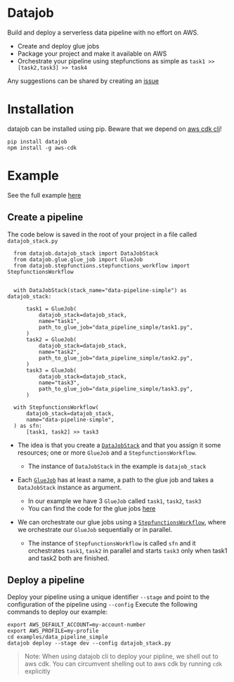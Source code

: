 # Datajob

Build and deploy a serverless data pipeline with no effort on AWS.

- Create and deploy glue jobs 
- Package your project and make it available on AWS
- Orchestrate your pipeline using stepfunctions as simple as `task1 >> [task2,task3] >> task4`

Any suggestions can be shared by creating an [issue](https://github.com/vincentclaes/datajob/issues)

# Installation
 
 datajob can be installed using pip. Beware that we depend on [aws cdk cli](https://github.com/aws/aws-cdk)!
    
    pip install datajob
    npm install -g aws-cdk

# Example
See the full example [here](https://github.com/vincentclaes/datajob/tree/add-simple-example/examples/data_pipeline_simple)

## Create a pipeline

The code below is saved in the root of your project in a file called `datajob_stack.py` 


      from datajob.datajob_stack import DataJobStack
      from datajob.glue.glue_job import GlueJob
      from datajob.stepfunctions.stepfunctions_workflow import StepfunctionsWorkflow


      with DataJobStack(stack_name="data-pipeline-simple") as datajob_stack:

          task1 = GlueJob(
              datajob_stack=datajob_stack,
              name="task1",
              path_to_glue_job="data_pipeline_simple/task1.py",
          )
          task2 = GlueJob(
              datajob_stack=datajob_stack,
              name="task2",
              path_to_glue_job="data_pipeline_simple/task2.py",
          )
          task3 = GlueJob(
              datajob_stack=datajob_stack,
              name="task3",
              path_to_glue_job="data_pipeline_simple/task3.py",
          )

      with StepfunctionsWorkflow(
          datajob_stack=datajob_stack,
          name="data-pipeline-simple",
      ) as sfn:
          [task1, task2] >> task3

- The idea is that you create a [`DataJobStack`](https://github.com/vincentclaes/datajob/blob/add-simple-example/datajob/datajob_stack.py) and that you assign it some resources; one or more `GlueJob` and a `StepfunctionsWorkflow`.
    - The instance of `DataJobStack` in the example is `datajob_stack`

- Each [`GlueJob`](https://github.com/vincentclaes/datajob/blob/add-simple-example/datajob/glue/glue_job.py) has at least a name, a path to the glue job and takes a `DataJobStack` instance as argument.
    - In our example we have 3 `GlueJob` called `task1`, `task2`, `task3`
    - You can find the code for the glue jobs [here](https://github.com/vincentclaes/datajob/tree/main/examples/data_pipeline_simple/data_pipeline_simple)

- We can orchestrate our glue jobs using a [`StepfunctionsWorkflow`](https://github.com/vincentclaes/datajob/blob/add-simple-example/datajob/stepfunctions/stepfunctions_workflow.py), where we orchestrate our `GlueJob` sequentially or in parallel. 
    - The instance of `StepfunctionsWorkflow` is called `sfn` and it orchestrates `task1`, `task2` in parallel and starts `task3` only when task1 and task2 both are finished.


## Deploy a pipeline

Deploy your pipeline using a unique identifier `--stage` and point to the configuration of the pipeline using `--config`
Execute the following commands to deploy our example:

    export AWS_DEFAULT_ACCOUNT=my-account-number
    export AWS_PROFILE=my-profile
    cd examples/data_pipeline_simple
    datajob deploy --stage dev --config datajob_stack.py

> Note: When using datajob cli to deploy your pipline, we shell out to aws cdk. 
> You can circumvent shelling out to aws cdk by running `cdk` explicitly
